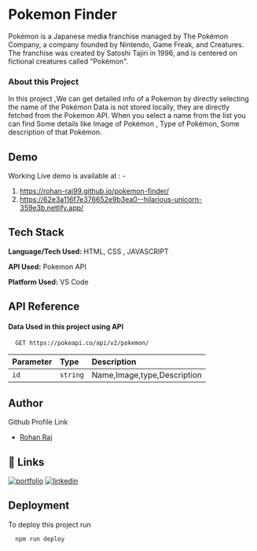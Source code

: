 
# Pokemon Finder

Pokémon is a Japanese media franchise managed by The Pokémon Company, a company founded by Nintendo, Game Freak, and Creatures. The franchise was created by Satoshi Tajiri in 1996, and is centered on fictional creatures called "Pokémon".

### About this Project

In this project ,We can get detailed info of a Pokemon by directly selecting the name of the Pokémon  Data is not stored locally, they are directly fetched from the Pokemon API. When you select a name from the list you can find Some details like Image of Pokémon , Type of Pokémon, Some description of that Pokémon.
 



## Demo

Working Live demo is available at : -
 1. https://rohan-raj99.github.io/pokemon-finder/
 2. https://62e3a116f7e376652e9b3ea0--hilarious-unicorn-359e3b.netlify.app/


## Tech Stack

**Language/Tech Used:** HTML, CSS , JAVASCRIPT 

**API Used:** Pokemon API

**Platform Used:** VS Code


## API Reference

#### Data Used in this project using API

```http
  GET https://pokeapi.co/api/v2/pokemon/
```

| Parameter | Type     | Description                |
| :-------- | :------- | :------------------------- |
| `id` | `string` | Name,Image,type,Description | 






## Author
Github Profile Link

- [Rohan Raj](https://github.com/Rohan-Raj99)



## 🔗 Links
[![portfolio](https://img.shields.io/badge/my_portfolio-000?style=for-the-badge&logo=ko-fi&logoColor=white)](https://katherinempeterson.com/)
[![linkedin](https://img.shields.io/badge/linkedin-0A66C2?style=for-the-badge&logo=linkedin&logoColor=white)](https://www.linkedin.com/in/rohanraj14/)



## Deployment

To deploy this project run

```bash
  npm run deploy
```

